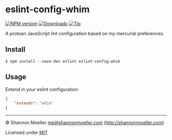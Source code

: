 # eslint-config-whim

[![NPM version][npm-img]][npm-url] [![Downloads][downloads-img]][npm-url] [![Tip][amazon-img]][amazon-url]

A protean JavaScript lint configuration based on my mercurial preferences.

## Install

    $ npm install --save-dev eslint eslint-config-whim

## Usage

Extend in your eslint configuration:

```json
{
    "extends": "whim"
}
```

----

© Shannon Moeller <me@shannonmoeller.com> (http://shannonmoeller.com)

Licensed under [MIT](http://shannonmoeller.com/mit.txt)

[amazon-img]:    https://img.shields.io/badge/amazon-tip_jar-yellow.svg?style=flat-square
[amazon-url]:    https://www.amazon.com/gp/registry/wishlist/1VQM9ID04YPC5?sort=universal-price
[downloads-img]: http://img.shields.io/npm/dm/eslint-config-whim.svg?style=flat-square
[npm-img]:       http://img.shields.io/npm/v/eslint-config-whim.svg?style=flat-square
[npm-url]:       https://npmjs.org/package/eslint-config-whim
